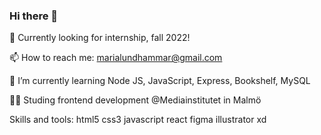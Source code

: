 ### Hi there 👋

🤔 Currently looking for internship, fall 2022! <br> 

📫 How to reach me: marialundhammar@gmail.com

🌱 I’m currently learning Node JS, JavaScript, Express, Bookshelf, MySQL 

👩‍💻 Studing frontend development @Mediainstitutet in Malmö 
<!--
**marialundhammar/marialundhammar** is a ✨ _special_ ✨ repository because its `README.md` (this file) appears on your GitHub profile.

Here are some ideas to get you started:

- 🔭 I’m currently working on ...
-  ...
- 👯 I’m looking to collaborate on ...
- 🤔 I’m looking for help with ...
- 💬 Ask me about ...
- 
- 😄 Pronouns: ...
- ⚡ Fun fact: ...
-->

Skills and tools:
html5 css3 javascript react figma illustrator xd
  
